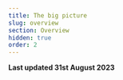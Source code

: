 ```yaml
---
title: The big picture
slug: overview
section: Overview
hidden: true
order: 2
---
```


**Last updated 31st August 2023**

